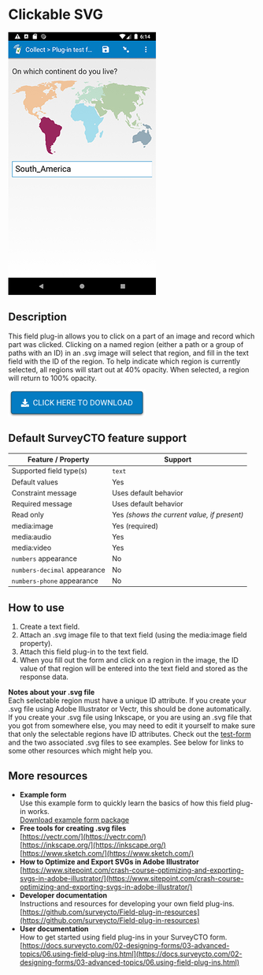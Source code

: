 # Clickable SVG

![](extras/clickable-svg.jpg)

## Description

This field plug-in allows you to click on a part of an image and record which part was clicked. Clicking on a named region (either a path or a group of paths with an ID) in an .svg image will select that region, and fill in the text field with the ID of the region. To help indicate which region is currently selected, all regions will start out at 40% opacity. When selected, a region will return to 100% opacity.

[![Download now](extras/download-button.png)](https://github.com/surveycto/clickable-svg/raw/master/clickable-svg.fieldplugin.zip)

## Default SurveyCTO feature support

| Feature / Property | Support |
| --- | --- |
| Supported field type(s) | `text`|
| Default values | Yes |
| Constraint message | Uses default behavior |
| Required message | Uses default behavior |
| Read only | Yes *(shows the current value, if present)* |
| media:image | Yes (required) |
| media:audio | Yes |
| media:video | Yes |
| `numbers` appearance | No |
| `numbers-decimal` appearance | No |
| `numbers-phone` appearance | No |

## How to use

1. Create a text field.
1. Attach an .svg image file to that text field (using the media:image field property).
1. Attach this field plug-in to the text field.
1. When you fill out the form and click on a region in the image, the ID value of that region will be entered into the text field and stored as the response data.

**Notes about your .svg file**  
Each selectable region must have a unique ID attribute. If you create your .svg file using Adobe Illustrator or Vectr, this should be done automatically. If you create your .svg file using Inkscape, or you are using an .svg file that you got from somewhere else, you may need to edit it yourself to make sure that only the selectable regions have ID attributes. Check out the [test-form](extras/test-form) and the two associated .svg files to see examples. See below for links to some other resources which might help you.

## More resources

* **Example form**  
Use this example form to quickly learn the basics of how this field plug-in works.  
[Download example form package](https://github.com/surveycto/clickable-svg/raw/master/extras/example-form/example-form-package-clickable-svg.zip)
* **Free tools for creating .svg files**  
[https://vectr.com/](https://vectr.com/)  
[https://inkscape.org/](https://inkscape.org/)  
[https://www.sketch.com/](https://www.sketch.com/)  
* **How to Optimize and Export SVGs in Adobe Illustrator**  
[https://www.sitepoint.com/crash-course-optimizing-and-exporting-svgs-in-adobe-illustrator/](https://www.sitepoint.com/crash-course-optimizing-and-exporting-svgs-in-adobe-illustrator/)
* **Developer documentation**  
Instructions and resources for developing your own field plug-ins.  
[https://github.com/surveycto/Field-plug-in-resources](https://github.com/surveycto/Field-plug-in-resources)
* **User documentation**  
How to get started using field plug-ins in your SurveyCTO form.  
[https://docs.surveycto.com/02-designing-forms/03-advanced-topics/06.using-field-plug-ins.html](https://docs.surveycto.com/02-designing-forms/03-advanced-topics/06.using-field-plug-ins.html)
